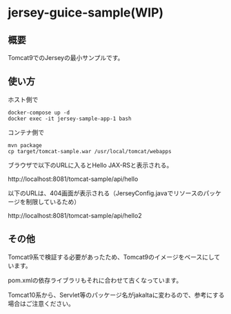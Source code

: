 # jersey-guice-sample(WIP)



## 概要

Tomcat9でのJerseyの最小サンプルです。

## 使い方

ホスト側で

```
docker-compose up -d
docker exec -it jersey-sample-app-1 bash
```

コンテナ側で

```
mvn package
cp target/tomcat-sample.war /usr/local/tomcat/webapps
```

ブラウザで以下のURLに入るとHello JAX-RSと表示される。

http://localhost:8081/tomcat-sample/api/hello


以下のURLは、404画面が表示される（JerseyConfig.javaでリソースのパッケージを制限しているため）

http://localhost:8081/tomcat-sample/api/hello2

## その他

Tomcat9系で検証する必要があったため、Tomcat9のイメージをベースにしています。

pom.xmlの依存ライブラリもそれに合わせて古くなっています。

Tomcat10系から、Servlet等のパッケージ名がjakaltaに変わるので、参考にする場合はご注意ください。
